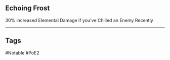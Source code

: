 ## Echoing Frost
30% increased Elemental Damage if you've Chilled an Enemy Recently

---
## Tags
#Notable
#PoE2
